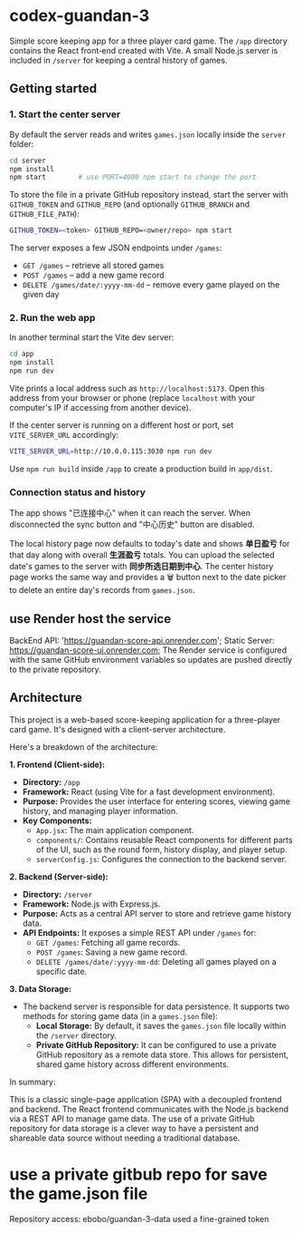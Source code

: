 # codex-guandan-3

Simple score keeping app for a three player card game. The `/app` directory
contains the React front‑end created with Vite. A small Node.js server is
included in `/server` for keeping a central history of games.

## Getting started

### 1. Start the center server

By default the server reads and writes `games.json` locally inside the `server`
folder:

```bash
cd server
npm install
npm start        # use PORT=4000 npm start to change the port
```

To store the file in a private GitHub repository instead, start the server with
`GITHUB_TOKEN` and `GITHUB_REPO` (and optionally `GITHUB_BRANCH` and
`GITHUB_FILE_PATH`):

```bash
GITHUB_TOKEN=<token> GITHUB_REPO=<owner/repo> npm start
```

The server exposes a few JSON endpoints under `/games`:

- `GET /games` – retrieve all stored games
- `POST /games` – add a new game record
- `DELETE /games/date/:yyyy-mm-dd` – remove every game played on the given day

### 2. Run the web app

In another terminal start the Vite dev server:

```bash
cd app
npm install
npm run dev
```

Vite prints a local address such as `http://localhost:5173`. Open this address
from your browser or phone (replace `localhost` with your computer's IP if
accessing from another device).

If the center server is running on a different host or port, set
`VITE_SERVER_URL` accordingly:

```bash
VITE_SERVER_URL=http://10.0.0.115:3030 npm run dev
```

Use `npm run build` inside `/app` to create a production build in `app/dist`.

### Connection status and history

The app shows "已连接中心" when it can reach the server. When disconnected the
sync button and "中心历史" button are disabled.

The local history page now defaults to today's date and shows **单日盈亏** for
that day along with overall **生涯盈亏** totals. You can upload the selected
date's games to the server with **同步所选日期到中心**. The center history page works
the same way and provides a 🗑️ button next to the date picker to delete an
entire day's records from `games.json`.

## use Render host the service

BackEnd API: 'https://guandan-score-api.onrender.com';
Static Server: https://guandan-score-ui.onrender.com;
The Render service is configured with the same GitHub environment variables so
updates are pushed directly to the private repository.

## Architecture

This project is a web-based score-keeping application for a three-player card game. It's designed with a client-server architecture.

Here's a breakdown of the architecture:

**1. Frontend (Client-side):**

*   **Directory:** `/app`
*   **Framework:** React (using Vite for a fast development environment).
*   **Purpose:** Provides the user interface for entering scores, viewing game history, and managing player information.
*   **Key Components:**
    *   `App.jsx`: The main application component.
    *   `components/`: Contains reusable React components for different parts of the UI, such as the round form, history display, and player setup.
    *   `serverConfig.js`: Configures the connection to the backend server.

**2. Backend (Server-side):**

*   **Directory:** `/server`
*   **Framework:** Node.js with Express.js.
*   **Purpose:** Acts as a central API server to store and retrieve game history data.
*   **API Endpoints:** It exposes a simple REST API under `/games` for:
    *   `GET /games`: Fetching all game records.
    *   `POST /games`: Saving a new game record.
    *   `DELETE /games/date/:yyyy-mm-dd`: Deleting all games played on a specific date.

**3. Data Storage:**

*   The backend server is responsible for data persistence. It supports two methods for storing game data (in a `games.json` file):
    *   **Local Storage:** By default, it saves the `games.json` file locally within the `/server` directory.
    *   **Private GitHub Repository:** It can be configured to use a private GitHub repository as a remote data store. This allows for persistent, shared game history across different environments.

In summary:

This is a classic single-page application (SPA) with a decoupled frontend and backend. The React frontend communicates with the Node.js backend via a REST API to manage game data. The use of a private GitHub repository for data storage is a clever way to have a persistent and shareable data source without needing a traditional database.

# use a private gitbub repo for save the game.json file

Repository access: ebobo/guandan-3-data
used a fine-grained token
